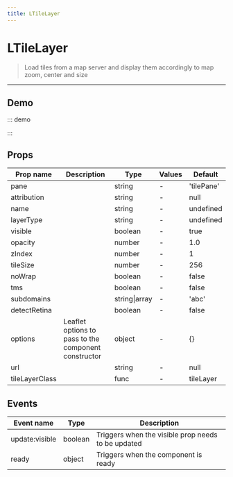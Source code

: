 ```yaml
---
title: LTileLayer
---
```


# LTileLayer

> Load tiles from a map server and display them accordingly to map zoom, center and size

---

## Demo

::: demo
<template>
<l-map style="height: 350px" :zoom="zoom" :center="center">
<l-tile-layer :url="url"></l-tile-layer>
</l-map>
</template>

<script>
import {LMap, LTileLayer} from 'wgis.leaflet.vue2';

export default {
  components: { LMap, LTileLayer, },
  data () {
    return {
      url: 'https://{s}.tile.openstreetmap.org/{z}/{x}/{y}.png',
      zoom: 8,
      center: [47.313220, -1.319482],
    };
  }
}
</script>

:::

## Props

| Prop name      | Description                                          | Type          | Values | Default    |
| -------------- | ---------------------------------------------------- | ------------- | ------ | ---------- |
| pane           |                                                      | string        | -      | 'tilePane' |
| attribution    |                                                      | string        | -      | null       |
| name           |                                                      | string        | -      | undefined  |
| layerType      |                                                      | string        | -      | undefined  |
| visible        |                                                      | boolean       | -      | true       |
| opacity        |                                                      | number        | -      | 1.0        |
| zIndex         |                                                      | number        | -      | 1          |
| tileSize       |                                                      | number        | -      | 256        |
| noWrap         |                                                      | boolean       | -      | false      |
| tms            |                                                      | boolean       | -      | false      |
| subdomains     |                                                      | string\|array | -      | 'abc'      |
| detectRetina   |                                                      | boolean       | -      | false      |
| options        | Leaflet options to pass to the component constructor | object        | -      | {}         |
| url            |                                                      | string        | -      | null       |
| tileLayerClass |                                                      | func          | -      | tileLayer  |

## Events

| Event name     | Type    | Description                                        |
| -------------- | ------- | -------------------------------------------------- |
| update:visible | boolean | Triggers when the visible prop needs to be updated |
| ready          | object  | Triggers when the component is ready               |
